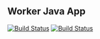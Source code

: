 ## Worker Java App

[![Build Status](http://94.156.178.70:8080/buildStatus/icon?job=instavote%2Fworker-build&subject=Build&color=blue)](http://94.156.178.70:8080/job/instavote/job/worker-build/)
[![Build Status](http://94.156.178.70:8080/buildStatus/icon?job=instavote%2Fworker-test&subject=UnitTest&color=pink)](http://94.156.178.70:8080/job/instavote/job/worker-test/)
